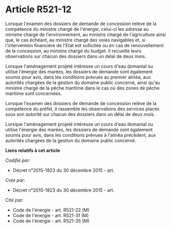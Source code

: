 # Article R521-12

Lorsque l'examen des dossiers de demande de concession relève de la compétence du ministre chargé de l'énergie, celui-ci les
adresse au ministre chargé de l'environnement, au ministre chargé de l'agriculture ainsi que, le cas échéant, au ministre
chargé des voies navigables et, si l'intervention financière de l'Etat est sollicitée ou en cas de renouvellement de la
concession, au ministre chargé du budget. Il recueille leurs observations sur chacun des dossiers dans un délai de deux mois.

Lorsque l'aménagement projeté intéresse un cours d'eau domanial ou utilise l'énergie des marées, les dossiers de demande sont
également soumis pour avis, dans les conditions prévues au premier alinéa, aux autorités chargées de la gestion du domaine
public concerné, ainsi qu'au ministre chargé de la pêche maritime dans le cas où des zones de pêche maritime sont concernées.

Lorsque l'examen des dossiers de demande de concession relève de la compétence du préfet, il rassemble les observations des
services placés sous son autorité sur chacun des dossiers dans un délai de deux mois.

Lorsque l'aménagement projeté intéresse un cours d'eau domanial ou utilise l'énergie des marées, les dossiers de demande sont
également soumis pour avis, dans les conditions prévues à l'alinéa précédent, aux autorités chargées de la gestion du domaine
public concerné.

**Liens relatifs à cet article**

_Codifié par_:

  - Décret n°2015-1823 du 30 décembre 2015 - art.

_Créé par_:

  - Décret n°2015-1823 du 30 décembre 2015 - art.

_Cité par_:

  - Code de l'énergie - art. R521-22 (M)
  - Code de l'énergie - art. R521-31 (M)
  - Code de l'énergie - art. R521-35 (M)
